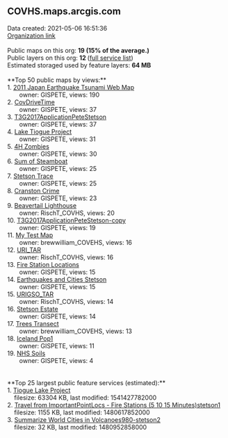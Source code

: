 <h2>COVHS.maps.arcgis.com</h2> Data created: 2021-05-06 16:51:36 <br /><a target='new' href='https://COVHS.maps.arcgis.com'>Organization link</a><br /><br />Public maps on this org: <b>19 (15% of the average.)</b><br />Public layers on this org: <b>12 </b>(<a target='new' href='https://services.arcgis.com/CtPULRecJK51yS9d/ArcGIS/rest/services'>full service list</a>)<br />Estimated storaged used by feature layers: <b>64 MB</b><br /><br />**Top 50 public maps by views:**<br />  1. <a target='new' href='https://www.arcgis.com/home/item.html?id=50b1d7982def4a08ba4b6a22373439d4'>2011 Japan Earthquake Tsunami Web Map</a> <br />  &nbsp;&nbsp;&nbsp;&nbsp; &nbsp;&nbsp;owner: GISPETE, views: 190<br />  2. <a target='new' href='https://www.arcgis.com/home/item.html?id=e1c39e7e6df4473987aee7f3ec2b2eef'>CovDriveTime</a> <br />  &nbsp;&nbsp;&nbsp;&nbsp; &nbsp;&nbsp;owner: GISPETE, views: 37<br />  3. <a target='new' href='https://www.arcgis.com/home/item.html?id=bc91e5b8300d4595a07fd89e844895c5'>T3G2017ApplicationPeteStetson</a> <br />  &nbsp;&nbsp;&nbsp;&nbsp; &nbsp;&nbsp;owner: GISPETE, views: 37<br />  4. <a target='new' href='https://www.arcgis.com/home/item.html?id=40136df910ad4077a996ac9d4a21806d'>Lake Tiogue Project</a> <br />  &nbsp;&nbsp;&nbsp;&nbsp; &nbsp;&nbsp;owner: GISPETE, views: 31<br />  5. <a target='new' href='https://www.arcgis.com/home/item.html?id=6c732d9262c546848033fc8cfebe78e6'>4H Zombies</a> <br />  &nbsp;&nbsp;&nbsp;&nbsp; &nbsp;&nbsp;owner: GISPETE, views: 30<br />  6. <a target='new' href='https://www.arcgis.com/home/item.html?id=fd0b0553cadd41769f6e98d68a43c96b'>Sum of Steamboat</a> <br />  &nbsp;&nbsp;&nbsp;&nbsp; &nbsp;&nbsp;owner: GISPETE, views: 25<br />  7. <a target='new' href='https://www.arcgis.com/home/item.html?id=6065b7fe8f0c469c8c6d47c1ed544cb1'>Stetson Trace</a> <br />  &nbsp;&nbsp;&nbsp;&nbsp; &nbsp;&nbsp;owner: GISPETE, views: 25<br />  8. <a target='new' href='https://www.arcgis.com/home/item.html?id=d10db60233e2404a81662f408b1d9f60'>Cranston Crime</a> <br />  &nbsp;&nbsp;&nbsp;&nbsp; &nbsp;&nbsp;owner: GISPETE, views: 23<br />  9. <a target='new' href='https://www.arcgis.com/home/item.html?id=05169b551aae40009a03186017b1844a'>Beavertail Lighthouse</a> <br />  &nbsp;&nbsp;&nbsp;&nbsp; &nbsp;&nbsp;owner: RischT_COVHS, views: 20<br />  10. <a target='new' href='https://www.arcgis.com/home/item.html?id=8b206bf837e147e1a177176b734a4da3'>T3G2017ApplicationPeteStetson-copy</a> <br />  &nbsp;&nbsp;&nbsp;&nbsp; &nbsp;&nbsp;owner: GISPETE, views: 19<br />  11. <a target='new' href='https://www.arcgis.com/home/item.html?id=ade6a3ddd81f4ea498350ccd53b2a48f'>My Test Map</a> <br />  &nbsp;&nbsp;&nbsp;&nbsp; &nbsp;&nbsp;owner: brewwilliam_COVEHS, views: 16<br />  12. <a target='new' href='https://www.arcgis.com/home/item.html?id=ff9ffebab348434880ecbdd052bd20cc'>URI_TAR</a> <br />  &nbsp;&nbsp;&nbsp;&nbsp; &nbsp;&nbsp;owner: RischT_COVHS, views: 16<br />  13. <a target='new' href='https://www.arcgis.com/home/item.html?id=d5e29a32ef5d4c9e903f653c423e256f'>Fire Station Locations</a> <br />  &nbsp;&nbsp;&nbsp;&nbsp; &nbsp;&nbsp;owner: GISPETE, views: 15<br />  14. <a target='new' href='https://www.arcgis.com/home/item.html?id=605a8bf272184713ba6a5ae697ef7def'>Earthquakes and Cities Stetson</a> <br />  &nbsp;&nbsp;&nbsp;&nbsp; &nbsp;&nbsp;owner: GISPETE, views: 15<br />  15. <a target='new' href='https://www.arcgis.com/home/item.html?id=e2096db721d24e02b550419cc1c0e351'>URIGSO_TAR</a> <br />  &nbsp;&nbsp;&nbsp;&nbsp; &nbsp;&nbsp;owner: RischT_COVHS, views: 14<br />  16. <a target='new' href='https://www.arcgis.com/home/item.html?id=8328a2ad789c4f289934308da6a1651c'>Stetson Estate</a> <br />  &nbsp;&nbsp;&nbsp;&nbsp; &nbsp;&nbsp;owner: GISPETE, views: 14<br />  17. <a target='new' href='https://www.arcgis.com/home/item.html?id=1a408eced034451580014836904520de'>Trees Transect</a> <br />  &nbsp;&nbsp;&nbsp;&nbsp; &nbsp;&nbsp;owner: brewwilliam_COVEHS, views: 13<br />  18. <a target='new' href='https://www.arcgis.com/home/item.html?id=497bdfc881084dc18a37a5ddf41c64d4'>Iceland Pop1</a> <br />  &nbsp;&nbsp;&nbsp;&nbsp; &nbsp;&nbsp;owner: GISPETE, views: 11<br />  19. <a target='new' href='https://www.arcgis.com/home/item.html?id=8656c2a4bda542c88e74006bfa47d050'>NHS Soils</a> <br />  &nbsp;&nbsp;&nbsp;&nbsp; &nbsp;&nbsp;owner: GISPETE, views: 4<br /><br /><br />**Top 25 largest public feature services (estimated):**<br /> 1. <a target='new' href='https://www.arcgis.com/home/item.html?id=332354410506453ab09fa862e5bdb57f'>Tiogue Lake Project</a><br /> &nbsp;&nbsp;&nbsp;&nbsp;filesize: 63304 KB, last modified: 1541427782000<br /> 2. <a target='new' href='https://www.arcgis.com/home/item.html?id=a514297cd4e64924b9e45766d27a7e95'>Travel from ImportantPointLocs - Fire Stations (5 10 15 Minutes)stetson1</a><br /> &nbsp;&nbsp;&nbsp;&nbsp;filesize: 1155 KB, last modified: 1480617852000<br /> 3. <a target='new' href='https://www.arcgis.com/home/item.html?id=f3e8811e412d4960a8caf28c81d92016'>Summarize World Cities in Volcanoes980-stetson2</a><br /> &nbsp;&nbsp;&nbsp;&nbsp;filesize: 32 KB, last modified: 1480952858000<br />